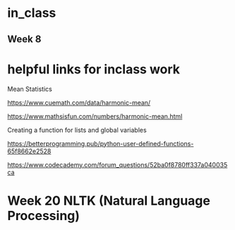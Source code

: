 # in_class

## Week 8
# helpful links for inclass work
Mean Statistics

https://www.cuemath.com/data/harmonic-mean/

https://www.mathsisfun.com/numbers/harmonic-mean.html

Creating a function for lists and global variables

https://betterprogramming.pub/python-user-defined-functions-65f8662e2528

https://www.codecademy.com/forum_questions/52ba0f8780ff337a040035ca


# Week 20 NLTK (Natural Language Processing)
